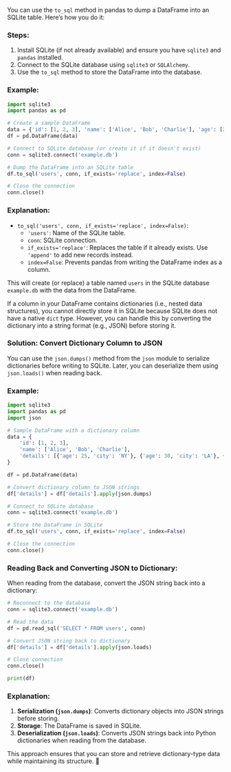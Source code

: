 You can use the `to_sql` method in pandas to dump a DataFrame into an SQLite table. Here’s how you do it:

### Steps:
1. Install SQLite (if not already available) and ensure you have `sqlite3` and `pandas` installed.
2. Connect to the SQLite database using `sqlite3` or `SQLAlchemy`.
3. Use the `to_sql` method to store the DataFrame into the database.

### Example:
```python
import sqlite3
import pandas as pd

# Create a sample DataFrame
data = {'id': [1, 2, 3], 'name': ['Alice', 'Bob', 'Charlie'], 'age': [25, 30, 35]}
df = pd.DataFrame(data)

# Connect to SQLite database (or create it if it doesn't exist)
conn = sqlite3.connect('example.db')

# Dump the DataFrame into an SQLite table
df.to_sql('users', conn, if_exists='replace', index=False)

# Close the connection
conn.close()
```

### Explanation:
- `to_sql('users', conn, if_exists='replace', index=False)`:  
  - `'users'`: Name of the SQLite table.
  - `conn`: SQLite connection.
  - `if_exists='replace'`: Replaces the table if it already exists. Use `'append'` to add new records instead.
  - `index=False`: Prevents pandas from writing the DataFrame index as a column.

This will create (or replace) a table named `users` in the SQLite database `example.db` with the data from the DataFrame.


If a column in your DataFrame contains dictionaries (i.e., nested data structures), you cannot directly store it in SQLite because SQLite does not have a native `dict` type. However, you can handle this by converting the dictionary into a string format (e.g., JSON) before storing it.  

### Solution: Convert Dictionary Column to JSON
You can use the `json.dumps()` method from the `json` module to serialize dictionaries before writing to SQLite. Later, you can deserialize them using `json.loads()` when reading back.

### Example:
```python
import sqlite3
import pandas as pd
import json

# Sample DataFrame with a dictionary column
data = {
    'id': [1, 2, 3],
    'name': ['Alice', 'Bob', 'Charlie'],
    'details': [{'age': 25, 'city': 'NY'}, {'age': 30, 'city': 'LA'}, {'age': 35, 'city': 'SF'}]  # Dictionary column
}

df = pd.DataFrame(data)

# Convert dictionary column to JSON strings
df['details'] = df['details'].apply(json.dumps)

# Connect to SQLite database
conn = sqlite3.connect('example.db')

# Store the DataFrame in SQLite
df.to_sql('users', conn, if_exists='replace', index=False)

# Close the connection
conn.close()
```

### Reading Back and Converting JSON to Dictionary:
When reading from the database, convert the JSON string back into a dictionary:
```python
# Reconnect to the database
conn = sqlite3.connect('example.db')

# Read the data
df = pd.read_sql('SELECT * FROM users', conn)

# Convert JSON string back to dictionary
df['details'] = df['details'].apply(json.loads)

# Close connection
conn.close()

print(df)
```

### Explanation:
1. **Serialization (`json.dumps`)**: Converts dictionary objects into JSON strings before storing.
2. **Storage**: The DataFrame is saved in SQLite.
3. **Deserialization (`json.loads`)**: Converts JSON strings back into Python dictionaries when reading from the database.

This approach ensures that you can store and retrieve dictionary-type data while maintaining its structure. 🚀
